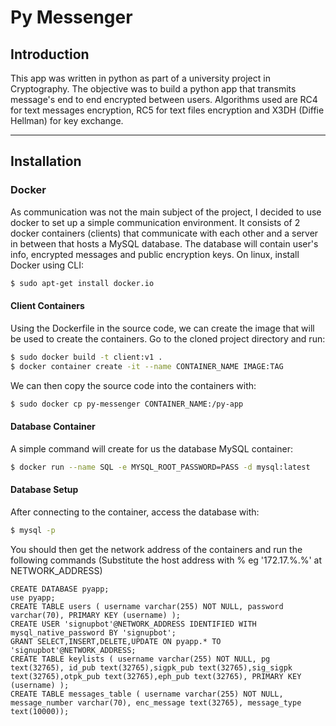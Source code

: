# Py Messenger
## Introduction
This app was written in python as part of a university project in Cryptography. The objective was to build a python app that transmits message's end to end encrypted between users. Algorithms used are RC4 for text messages encryption, RC5 for text files encryption and X3DH (Diffie Hellman) for key exchange. 

---

## Installation
### Docker
As communication was not the main subject of the project, I decided to use docker to set up a simple communication environment. It consists of 2 docker containers (clients) that communicate with each other and a server in between that hosts a MySQL database. The database will contain user's info, encrypted messages and public encryption keys.
On linux, install Docker using CLI:
```bash
$ sudo apt-get install docker.io
```

#### Client Containers 
Using the Dockerfile in the source code, we can create the image that will be used to create the containers. Go to the cloned project directory and run:
```bash
$ sudo docker build -t client:v1 .
$ docker container create -it --name CONTAINER_NAME IMAGE:TAG
```
We can then copy the source code into the containers with:
```bash
$ sudo docker cp py-messenger CONTAINER_NAME:/py-app
```

#### Database Container
A simple command will create for us the database MySQL container:
```bash
$ docker run --name SQL -e MYSQL_ROOT_PASSWORD=PASS -d mysql:latest
```
#### Database Setup
After connecting to the container, access the database with:
```bash
$ mysql -p
```
You should then get the network address of the containers and run the following commands (Substitute the host address with % eg '172.17.%.%' at NETWORK_ADDRESS)
```MySQL
CREATE DATABASE pyapp;
use pyapp;
CREATE TABLE users ( username varchar(255) NOT NULL, password varchar(70), PRIMARY KEY (username) ); 
CREATE USER 'signupbot'@NETWORK_ADDRESS IDENTIFIED WITH mysql_native_password BY 'signupbot';
GRANT SELECT,INSERT,DELETE,UPDATE ON pyapp.* TO 'signupbot'@NETWORK_ADDRESS;
CREATE TABLE keylists ( username varchar(255) NOT NULL, pg text(32765), id_pub text(32765),sigpk_pub text(32765),sig_sigpk text(32765),otpk_pub text(32765),eph_pub text(32765), PRIMARY KEY (username) );
CREATE TABLE messages_table ( username varchar(255) NOT NULL, message_number varchar(70), enc_message text(32765), message_type text(10000));
```
